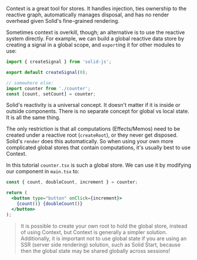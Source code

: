 Context is a great tool for stores. It handles injection, ties ownership to the reactive graph, automatically manages disposal, and has no render overhead given Solid's fine-grained rendering.

Sometimes context is overkill, though; an alternative is to use the reactive system directly. For example, we can build a global reactive data store by creating a signal in a global scope, and `export`ing it for other modules to use:

```js
import { createSignal } from 'solid-js';

export default createSignal(0);

// somewhere else:
import counter from './counter';
const [count, setCount] = counter;
```

Solid's reactivity is a universal concept. It doesn't matter if it is inside or outside components. There is no separate concept for global vs local state. It is all the same thing.

The only restriction is that all computations (Effects/Memos) need to be created under a reactive root (`createRoot`), or they never get disposed. Solid's `render` does this automatically. So when using your own more complicated global stores that contain computations, it's usually best to use Context.

In this tutorial `counter.tsx` is such a global store. We can use it by modifying our component in `main.tsx` to:

```jsx
const { count, doubleCount, increment } = counter;

return (
  <button type="button" onClick={increment}>
    {count()} {doubleCount()}
  </button>
);
```

> It is possible to create your own root to hold the global store, instead of using Context, but Context is generally a simpler solution. Additionally, it is important not to use global state if you are using an SSR (server side rendering) solution, such as Solid Start, because then the global state may be shared globally across sessions!
